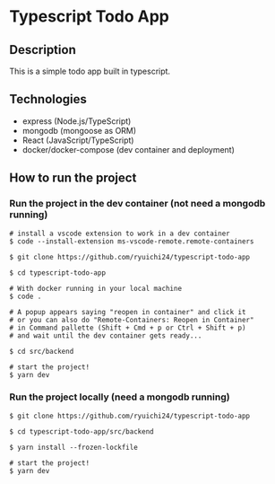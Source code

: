 # Typescript Todo App

## Description

This is a simple todo app built in typescript.

## Technologies

- express (Node.js/TypeScript)
- mongodb (mongoose as ORM)
- React (JavaScript/TypeScript)
- docker/docker-compose (dev container and deployment)

## How to run the project

### Run the project in the dev container (not need a mongodb running)

```
# install a vscode extension to work in a dev container
$ code --install-extension ms-vscode-remote.remote-containers
```
```
$ git clone https://github.com/ryuichi24/typescript-todo-app

$ cd typescript-todo-app
```
```
# With docker running in your local machine
$ code .

# A popup appears saying "reopen in container" and click it
# or you can also do "Remote-Containers: Reopen in Container"
# in Command pallette (Shift + Cmd + p or Ctrl + Shift + p)
# and wait until the dev container gets ready...
```



```
$ cd src/backend

# start the project!
$ yarn dev
```

### Run the project locally (need a mongodb running)

```
$ git clone https://github.com/ryuichi24/typescript-todo-app

$ cd typescript-todo-app/src/backend

$ yarn install --frozen-lockfile

# start the project!
$ yarn dev
```

